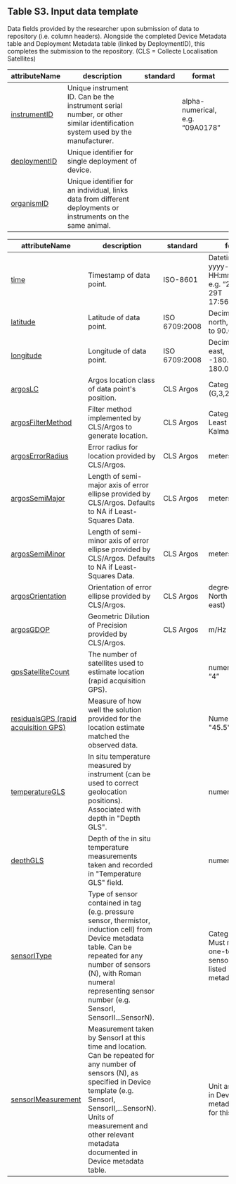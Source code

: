 ## Table S3. Input data template 

Data fields provided by the researcher upon submission of data to repository (i.e. column headers). Alongside the completed Device Metadata table and Deployment Metadata table (linked by DeploymentID), this completes the submission to the repository. (CLS = Collecte Localisation Satellites)

| attributeName | description | standard | format | 
| ------------- | ----------- | -------- | ------ |
| [instrumentID](fields/instrumentID.md) | Unique instrument ID. Can be the instrument serial number, or other similar identification system used by the manufacturer.| | alpha-numerical, e.g. “09A0178”|
| [deploymentID](fields/deploymentID.md) | Unique identifier for single deployment of device. |  | |
| [organismID](fields/organismID.md) | Unique identifier for an individual, links data from different deployments or instruments on the same animal. |  | |

| attributeName | description | standard | format | 
| ------------- | ----------- | -------- | ------ |
| [time](fields/time.md) | Timestamp of data point. | ISO-8601 | Datetime in UTC, yyyy-MM-ddT HH:mm:ss.SSSZ, e.g. “2020-03-29T 17:56:10.000Z”|
| [latitude](fields/latitude.md) | Latitude of data point. | ISO 6709:2008 | Decimal degrees north, -90.0000 to 90.0000|
| [longitude](fields/longitude.md) | Longitude of data point. | ISO 6709:2008 | Decimal degrees east, -180.0000 to 180.0000|
| [argosLC](fields/argosLC.md) | Argos location class of data point's position. | CLS Argos  | Categorical (G,3,2,1,0,A,B,Z)|
| [argosFilterMethod](fields/argosFilterMethod.md) | Filter method implemented by CLS/Argos to generate location. | CLS Argos  | Categorical: Least squares or Kalman|
| [argosErrorRadius](fields/argosErrorRadius.md) | Error radius for location provided by CLS/Argos. | CLS Argos  | meters|
| [argosSemiMajor](fields/argosSemiMajor.md) | Length of semi-major axis of error ellipse provided by CLS/Argos. Defaults to NA if Least-Squares Data. | CLS Argos  | meters|
| [argosSemiMinor](fields/argosSemiMinor.md) | Length of semi-minor axis of error ellipse provided by CLS/Argos. Defaults to NA if Least-Squares Data. | CLS Argos  | meters|
| [argosOrientation](fields/argosOrientation.md) | Orientation of error ellipse provided by CLS/Argos. | CLS Argos  | degrees from North (heading east)|
| [argosGDOP](fields/argosGDOP.md) | Geometric Dilution of Precision provided by CLS/Argos. | CLS Argos  | m/Hz|
| [gpsSatelliteCount](fields/gpsSatelliteCount.md) | The number of satellites used to estimate location (rapid acquisition GPS). |  | numerical e.g. “4”|
| [residualsGPS (rapid acquisition GPS)](fields/residualsGPS.md) | Measure of how well the solution provided for the location estimate matched the observed data. |  | Numerical e.g. "45.5" |
| [temperatureGLS](fields/temperatureGLS.md) | In situ temperature measured by instrument (can be used to correct geolocation positions). Associated with depth in "Depth GLS". |  | numerical in °C|
| [depthGLS](fields/depthGLS.md) | Depth of the in situ temperature measurements taken and recorded in "Temperature GLS" field.  |  |numerical in m |
| [sensorIType](fields/sensorIType.md) | Type of sensor contained in tag (e.g. pressure sensor, thermistor, induction cell) from Device metadata table. Can be repeated for any number of sensors (N), with Roman numeral representing sensor number (e.g. SensorI, SensorII...SensorN). |  | Categorical. Must reference one-to-one to a sensor type listed in Device metadata table.|
| [sensorIMeasurement](fields/sensorIMeasurement.md) | Measurement taken by SensorI at this time and location. Can be repeated for any number of sensors (N), as specified in Device template (e.g. SensorI, SensorII,...SensorN). Units of measurement and other relevant metadata documented in Device metadata table. |  | Unit as specified in Device metadata table for this sensor|
